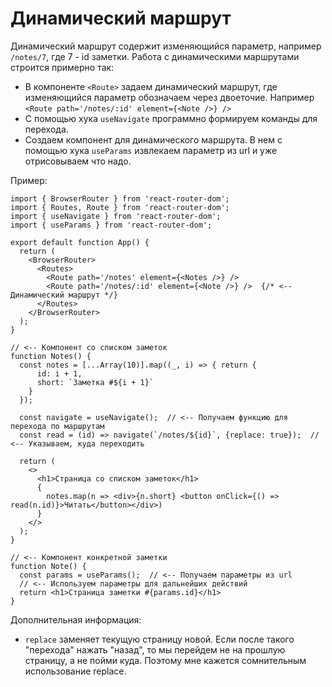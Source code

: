 # Динамический маршрут

Динамический маршрут содержит изменяющийся параметр, например `/notes/7`, где 7 - id заметки. Работа с динамическими маршрутами строится примерно так:

* В компоненте `<Route>` задаем динамический маршрут, где изменяющийся параметр обозначаем через двоеточие. Например `<Route path='/notes/:id' element={<Note />} />`
* С помощью хука `useNavigate` программно формируем команды для перехода.
* Создаем компонент для динамического маршрута. В нем с помощью хука `useParams` извлекаем параметр из url и уже отрисовываем что надо.

Пример:

```react
import { BrowserRouter } from 'react-router-dom';
import { Routes, Route } from 'react-router-dom';
import { useNavigate } from 'react-router-dom';
import { useParams } from 'react-router-dom';

export default function App() {
  return (
    <BrowserRouter>
      <Routes>
        <Route path='/notes' element={<Notes />} />
        <Route path='/notes/:id' element={<Note />} />  {/* <-- Динамический маршрут */}
      </Routes>
    </BrowserRouter>
  );
}

// <-- Компонент со списком заметок
function Notes() {
  const notes = [...Array(10)].map((_, i) => { return { 
      id: i + 1, 
      short: `Заметка #${i + 1}`
    }
  });

  const navigate = useNavigate();  // <-- Получаем функцию для перехода по маршрутам
  const read = (id) => navigate(`/notes/${id}`, {replace: true});  // <-- Указываем, куда переходить

  return (
    <>
      <h1>Страница со списком заметок</h1>
      {
        notes.map(n => <div>{n.short} <button onClick={() => read(n.id)}>Читать</button></div>)
      }
    </>
  );
}

// <-- Компонент конкретной заметки
function Note() {
  const params = useParams();  // <-- Получаем параметры из url
  // <-- Используем параметры для дальнейших действий
  return <h1>Страница заметки #{params.id}</h1>
}
```

Дополнительная информация:

* `replace` заменяет текущую страницу новой. Если после такого "перехода" нажать "назад", то мы перейдем не на прошлую страницу, а не пойми куда. Поэтому мне кажется сомнительным использование replace.